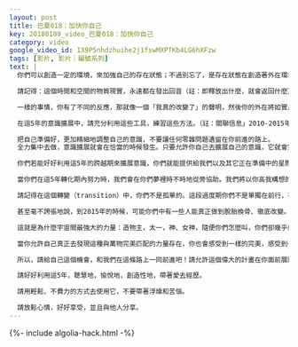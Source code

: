 ```yaml
---
layout: post
title: 巴夏018：加快你自己
key: 20180109_video_巴夏018：加快你自己
category: video
google_video_id: 1X9P5nhdzhuihe2j1fswMXPTKb4LG6hXFzw
tags: [影片, 影片｜編號系列]
text: |
  你們可以創造一定的環境，來加強自己的存在狀態；不過別忘了，是存在狀態在創造著外在環境。於是我們說外在環境是一種幻覺，並不真實。它是反射的映像，是錯覺，是一種投射。所以，請把外在環境或事件看作是中性的，中立地對待它，不要賦予其你不喜歡的含義；請停頓一下（停止習性反應），為其注入你喜歡的含義，這樣事情會為你帶來你期望的效果。

  請記得：這個時間和空間的物質現實，永遠都在發出回音（註：即釋放出什麼，就會返回什麼）。衡量自我改變的標準不在於外在是否改變，而在於你如何回應外在環境，無論外在是否發生了改變。你的回應態度才是你改變的地方，而不是外在變化。你如何回應外在的這種心態才有決定意義，這樣事情才能真正轉變。

  一樣的事情，你有了不同的反應，那就像一個「我真的改變了」的聲明，然後你的外在將如實反射出這種變化。不過如果你說："我改變內在的主要目的是為了外在環境的改變"，那你還是換湯不換藥，本末倒置，到不了彼岸。我們現在提醒各位所有這些原則，因為這些原則是幫助你們輕鬆度過2010-2015這五年的「意識擴展」跨越期，隨時需要派上用場的"工具包"。

  在這5年的意識擴展中，請充分利用這些工具，練習這些方法。（註：關聯信息」2010-2015年跨越期」）你們想調整你們的意識引擎的話，就是這5年了，這段時間就是專門為更精細地調整各位的意識引擎而設計的。這段時間會順利引渡你，會助你打破尺度，乘浪而行。當你們穿越2012年後，各種積極能量將開始進入你們的世界，將充滿你們的世界。

  把自己準備好，更加精細地調整自己的意識，不要讓任何零雜問題遺留在你前進的路上。
  全力集中去做，意識擴展就會在恰當的時候發生。只要允許你自己去擴展自己的意識，它就會完美地發生。

  你們若能好好利用這5年的跨越期來擴展意識，你們就能提供給我們以及其它正在準備中的星際團體一個公開接觸的機會。這樣也能給我們帶來更多方便，以便更好地利用你們集體彙集的能量。這將使我們更好地去協調這能量，與這能量達成協議來幫助你們平衡地球能量。而當大轉變發生時，我們就能緩解可能帶來的災難性體驗，進而讓轉變進行得平緩，讓這個轉化過程變得緩和，使你們體驗到小規模的緩和的變動，而不需要發生巨大的激烈的變化。

  當你們在這5年轉化期內努力時，我們會在你們夢裡時不時地從旁協助。我們將以你高我構想的模式，在不同層級的能量協助你，讓你和你身處的世界能量平衡、和諧。我們不會代替你去做，我們無法代替你去做，但是我們會和你一起行動。所以，如果在這5年裡，你們能完成你們的那部分任務，我們將能更有效地完成我們的部分。因為，畢竟我們需要與之共處的是「你」的能量，這是「你」的星球，「你」的世界，你得決定你想要能量如何轉化。而我們將提供幫助，協助你們平衡能量，讓轉變平緩進行，前提是你們也必須得完成你們那部分，否則我們也難以下手。我們只能處於協助角色，因為我們的意識層級不允許我們代替你們考試，讓你們繞開你們本該自己完成的功課。

  請記得在這個轉變（transition）中，你們不是孤單的。這段過度期你們不是單獨在前行，有我們和你們一起努力。當你們的能量更加和諧，意識更有覺察力，和高我頻率更一致時，你就會越來越瞭解到：我們一直在更高的規劃設計圖（plans）中和你們一起努力著。這會反映在你們的夢裡，你們的靈感裡，你們的想像中。而在物理現實的同步性（synchronicity）中，這也一定會體現出來。保證如此。

  甚至毫不誇張地說，到2015年的時候，可能你們中有一些人能真正做到脫胎換骨、徹底改變。這5年的意識大擴展是你們時空結構（space-time）中極度地加速發展的時機。我們會幫助你乘勢而行，讓你的能量達到一個平衡點（balancedpoint），以讓這跨越期成為一股重新定向的強大能量。記住，所有的武術要義都講：真正的力量是去諧調自己與對手的頻率、去到達平衡點，而此時，你們相對靜止。當雙方的頻率諧調一致時，只需輕微一撥，就能改變對手負面攻勢的方向。因為無需克服更強的動力和慣性，因為你發力方向和對手完全一致，你只是順勢出手而已。就像我們之前說過的，我們現在也要再提醒各位，最強大的力量從來都是最輕的發力，四兩撥千斤。

  這就是為什麼宇宙間最強大的力量：造物主，太一，神、女神，隨便你們怎麼叫，你們卻幾乎感覺不到他的存在，除非你們非常用心。他是如此強大，無需事物來證明，也無需強迫事物運行。為什麼，因為他就是萬事萬物啊！因為萬事萬物在其內運行，萬事萬物依賴其運行。你感受不到他，因為他是完美包容著你的存在。

  當你允許自己真正去發現這種與萬物完美匹配的力量存在，你也會感受到一樣的完美，感受到一樣強大的力量。這時，你會驚奇地發現，竟然不需要費什麼力氣，事物就可以自然而然的在你生活中同步彰顯。一切將變得輕鬆得近乎搞笑，所以你也可以笑了。

  所以，請給自己這個機會，和我們在這條路上一同前進吧！請允許這個偉大的計畫在你面前展開，直到實現你們與星際存有之間的「公開接觸（opencontact）」。請允許我們提醒各位，當我們說到「接觸」時，我們不只是在指你們與其它星際存有之間的接觸，更是指你和你自我意識各個層面的接觸，整合所有的意識層面，使之回歸完整一體的生命。我們曾與你完整一體的生命有過約定，時候到了就會來提醒你（回憶起自己真正的生命）。到重歸完整的時候，我們都會相聚。你現在正在路上，你做得很好。

  請好好利用這5年，聰慧地，愉悅地，創造性地，帶著愛去經歷。

  請用輕鬆、不費力的方式去使用它，不要帶著浮燥和苦惱。

  請放鬆心情，好好享受，並且與他人分享。
---
```


{%- include algolia-hack.html -%}
